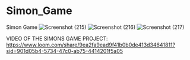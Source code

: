 # Simon_Game
Simon Game 
![Screenshot (215)](https://github.com/user-attachments/assets/2d524e5c-1dab-418e-ac87-de5c3fb5a240)
![Screenshot (216)](https://github.com/user-attachments/assets/bdf2704a-05d9-4bfb-aea9-07dec4799e3f)
![Screenshot (217)](https://github.com/user-attachments/assets/1d7cfdb9-a8ca-4195-8297-59d526fadb90)

VIDEO OF THE SIMONS GAME PROJECT:
https://www.loom.com/share/9ea2fa9ead9f41b0b0de413d34641811?sid=901d05b4-5734-47c0-ab75-4414201f5a05
